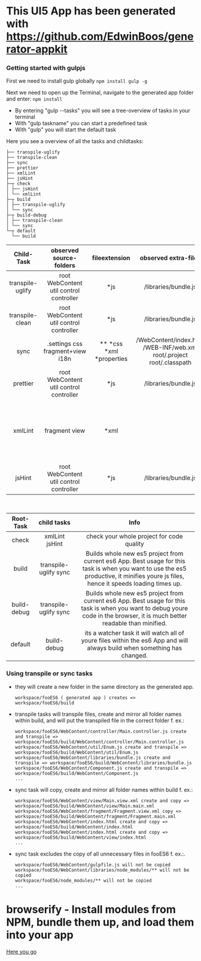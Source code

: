 # This UI5 App has been generated with https://github.com/EdwinBoos/generator-appkit

<h3> Getting started with gulpjs </h3>

First we need to install gulp globally 
```npm install gulp -g ```

Next we need to open up the Terminal, navigate to the generated app folder and enter: ```npm install ```
*  By entering "gulp --tasks" you will see a tree-overview of tasks in your terminal 
* With "gulp taskname" you can start a predefined task 
* With "gulp" you will start the default task

Here you see a overview of all the tasks and childtasks:

```
├── transpile-uglify 
├── transpile-clean
├── sync
├── prettier
├── xmlLint
├── jsHint
├─┬ check
│ ├── jsHint
│ └── xmlLint
├─┬ build
│ ├── transpile-uglify
│ └── sync
├─┬ build-debug
│ ├── transpile-clean
│ └── sync
└─┬ default
  └── build 
```



| Child-Task | observed source-folders | fileextension | observed extra-files | action |
| :-----: | :-: | :-: | :-: |:-: |
| transpile-uglify  | root WebContent util control controller | *js | /libraries/bundle.js | Transpiles all es6 files back to es5 (minified/uglified) |
| transpile-clean  | root WebContent util control controller | *js | /libraries/bundle.js | Transpiles all es6 files back to es5 |
| sync | .settings  css fragment+view i18n | ** *css *xml *properties  | /WebContent/index.html /WEB-INF/web.xml root/.project root/.classpath |  Copies  all necessary files from ES6 to ES5 folder |
| prettier  | root WebContent util control controller | *js | /libraries/bundle.js | Prettify your es6 project |
| xmlLint | fragment view | *xml | | Parses all your xml-views and xml-fragments and gives a more detailed error than the ui5 framework ( with line and char )
| jsHint  | root WebContent util control controller | *js | /libraries/bundle.js | Code-Quality Tool that checks your js-code quality.

<br>

| Root-Task | child tasks | Info |
| :-----: | :-: | :-: |
| check | xmlLint jsHint | check your whole project for code quality 
| build | transpile-uglify sync | Builds whole new es5 project from current es6 App. Best usage for this task is when you want to use the es5 productive, it minifies youre js files, hence it speeds loading times up.
| build-debug | transpile-uglify sync | Builds whole new es5 project from current es6 App. Best usage for this task is when you want to debug youre code in the browser, it is much better readable than minified.
| default | build-debug | its a watcher task it will watch all of youre files within the es6 App and will always build when something has changed.

<h3> Using transpile or sync tasks </h3>

- they will create a new folder in the same directory as the generated app.

   ``` workspace/fooES6 ( generated app ) creates => workspace/fooES6/build ```
   
   
- transpile tasks will transpile files, create and mirror all folder names within build, and will put the transpiled file in the correct folder f. ex.:
   
   ``` workspace/fooES6/WebContent/controller/Main.controller.js create and transpile => workspace/fooES6/build/WebContent/controller/Main.controller.js ```<br> 
   ``` workspace/fooES6/WebContent/util/Enum.js create and transpile => workspace/fooES6/build/WebContent/util/Enum.js ``` <br>
   ``` workspace/fooES6/WebContent/libraries/bundle.js create and transpile => workspace/fooES6/build/WebContent/libraries/bundle.js ```  <br>
   ``` workspace/fooES6/WebContent/Component.js create and transpile => workspace/fooES6/build/WebContent/Component.js ``` <br>
   ``` ... ```

-  sync task will copy, create and mirror all folder names within build f. ex.: 
 
   ``` workspace/fooES6/WebContent/view/Main.view.xml create and copy => workspace/fooES6/build/WebContent/view/Main.main.xml ```   <br> 
   ``` workspace/fooES6/WebContent/fragment/Fragment.view.xml copy => workspace/fooES6/build/WebContent/fragment/Fragment.main.xml ```   <br> 
   ``` workspace/fooES6/WebContent/index.html create and copy => workspace/fooES6/build/WebContent/index.html ```    <br>
   ``` workspace/fooES6/WebContent/index.html create and copy => workspace/fooES6/build/WebContent/view/index.html ``` <br>
   ``` ... ```

- sync task excludes the copy of all unnecessary files in fooES6 f. ex.:.

   ``` workspace/fooES6/WebContent/gulpfile.js will not be copied ```   <br>
   ``` workspace/fooES6/WebContent/libraries/node_modules/** will not be copied ``` <br>
   ``` workspace/fooES6/node_modules/** will not be copied ``` <br> 
   ``` ... ```


# browserify - Install modules from NPM, bundle them up, and load them into your app

[Here you go](./WebContent/libraries/README.md)

